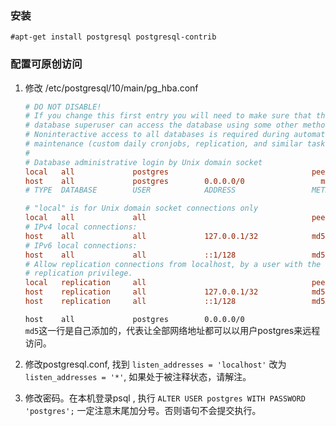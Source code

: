 ### 安装
`#apt-get install postgresql postgresql-contrib`

### 配置可原创访问
1. 修改 /etc/postgresql/10/main/pg_hba.conf

   ```ini
   # DO NOT DISABLE!
   # If you change this first entry you will need to make sure that the
   # database superuser can access the database using some other method.
   # Noninteractive access to all databases is required during automatic
   # maintenance (custom daily cronjobs, replication, and similar tasks).
   #
   # Database administrative login by Unix domain socket
   local   all             postgres                                peer
   host    all             postgres        0.0.0.0/0                 md5
   # TYPE  DATABASE        USER            ADDRESS                 METHOD
   
   # "local" is for Unix domain socket connections only
   local   all             all                                     peer
   # IPv4 local connections:
   host    all             all             127.0.0.1/32            md5
   # IPv6 local connections:
   host    all             all             ::1/128                 md5
   # Allow replication connections from localhost, by a user with the
   # replication privilege.
   local   replication     all                                     peer
   host    replication     all             127.0.0.1/32            md5
   host    replication     all             ::1/128                 md5
   ```

   `host    all             postgres        0.0.0.0/0                 md5`这一行是自己添加的，代表让全部网络地址都可以以用户postgres来远程访问。

2. 修改postgresql.conf, 找到 `listen_addresses = 'localhost'` 改为`listen_addresses = '*'`,  如果处于被注释状态，请解注。

3. 修改密码。在本机登录psql , 执行 `ALTER USER postgres WITH PASSWORD 'postgres';`   一定注意末尾加分号。否则语句不会提交执行。

